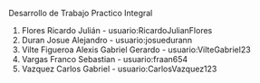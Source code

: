 
Desarrollo de Trabajo Practico Integral

1. Flores Ricardo Julián - usuario:RicardoJulianFlores
2. Duran Josue Alejandro - usuario:josuedurann
3. Vilte Figueroa Alexis Gabriel Gerardo - usuario:VilteGabriel23
4. Vargas Franco Sebastian - usuario:fraan654
5. Vazquez Carlos Gabriel - usuario:CarlosVazquez123